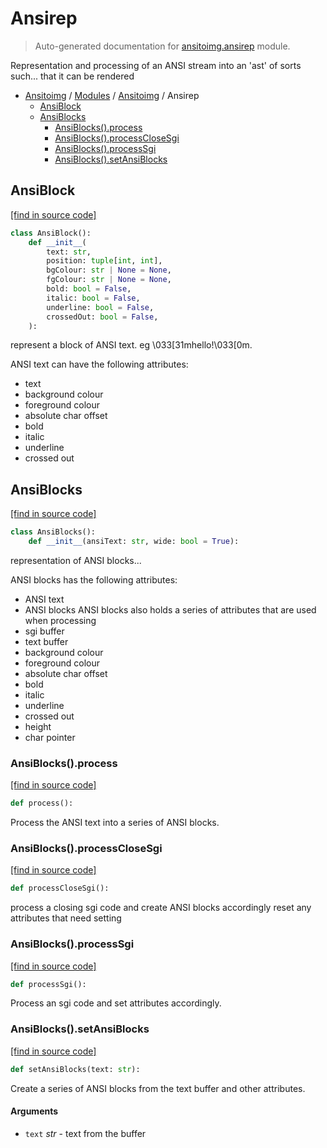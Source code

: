 # Ansirep

> Auto-generated documentation for [ansitoimg.ansirep](../../../ansitoimg/ansirep.py) module.

Representation and processing of an ANSI stream into an 'ast' of sorts such...
that it can be rendered

- [Ansitoimg](../README.md#ansitoimg-index) / [Modules](../MODULES.md#ansitoimg-modules) / [Ansitoimg](index.md#ansitoimg) / Ansirep
    - [AnsiBlock](#ansiblock)
    - [AnsiBlocks](#ansiblocks)
        - [AnsiBlocks().process](#ansiblocksprocess)
        - [AnsiBlocks().processCloseSgi](#ansiblocksprocessclosesgi)
        - [AnsiBlocks().processSgi](#ansiblocksprocesssgi)
        - [AnsiBlocks().setAnsiBlocks](#ansiblockssetansiblocks)

## AnsiBlock

[[find in source code]](../../../ansitoimg/ansirep.py#L9)

```python
class AnsiBlock():
    def __init__(
        text: str,
        position: tuple[int, int],
        bgColour: str | None = None,
        fgColour: str | None = None,
        bold: bool = False,
        italic: bool = False,
        underline: bool = False,
        crossedOut: bool = False,
    ):
```

represent a block of ANSI text. eg \033[31mhello!\033[0m.

ANSI text can have the following attributes:
- text
- background colour
- foreground colour
- absolute char offset
- bold
- italic
- underline
- crossed out

## AnsiBlocks

[[find in source code]](../../../ansitoimg/ansirep.py#L56)

```python
class AnsiBlocks():
    def __init__(ansiText: str, wide: bool = True):
```

representation of ANSI blocks...

ANSI blocks has the following attributes:
- ANSI text
- ANSI blocks
ANSI blocks also holds a series of attributes that are used when processing
- sgi buffer
- text buffer
- background colour
- foreground colour
- absolute char offset
- bold
- italic
- underline
- crossed out
- height
- char pointer

### AnsiBlocks().process

[[find in source code]](../../../ansitoimg/ansirep.py#L104)

```python
def process():
```

Process the ANSI text into a series of ANSI blocks.

### AnsiBlocks().processCloseSgi

[[find in source code]](../../../ansitoimg/ansirep.py#L215)

```python
def processCloseSgi():
```

process a closing sgi code and create ANSI blocks accordingly
reset any attributes that need setting

### AnsiBlocks().processSgi

[[find in source code]](../../../ansitoimg/ansirep.py#L172)

```python
def processSgi():
```

Process an sgi code and set attributes accordingly.

### AnsiBlocks().setAnsiBlocks

[[find in source code]](../../../ansitoimg/ansirep.py#L131)

```python
def setAnsiBlocks(text: str):
```

Create a series of ANSI blocks from the text buffer and other attributes.

#### Arguments

- `text` *str* - text from the buffer
